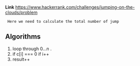 **Link** https://www.hackerrank.com/challenges/jumping-on-the-clouds/problem

` Here we need to calculate the total number of jump` 
## Algorithms 
1. loop through 0...n .
2. if c[i] === 0 if i++
4. result++